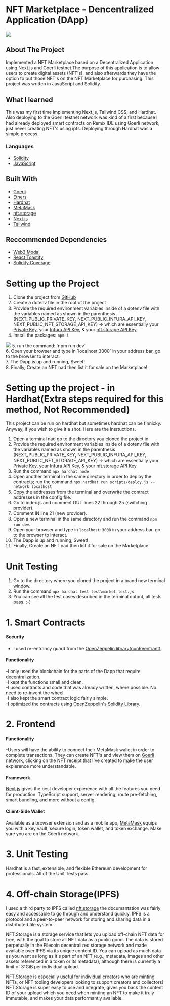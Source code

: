 # NFT Marketplace - Dencentralized Application (DApp)

<img src="./public/nftMarket1.jpg">

<!-- ABOUT THE PROJECT -->

## About The Project

Implemented a NFT Marketplace based on a Decentralized Application using Next.js and Goerli testnet.The purpose of this application is to allow users to create digital assets (NFT's), and also afterwards they have the option to put those NFT's on the NFT Marketplace for purchasing. This project was written in JavaScript and Solidity.

## What I learned

This was my first time implementing Next.js, Tailwind CSS, and Hardhat. Also deploying to the Goerli testnet network was kind of a first because I had already deployed smart contracts on Remix IDE using Goerli network, just never creating NFT's using ipfs. Deploying through Hardhat was a simple process.

### Languages

- [Solidity](https://docs.soliditylang.org/en/v0.8.9/)
- [JavaScript](https://www.javascript.com/)

## Built With

- [Goerli](https://goerli.net/)
- [Ethers](https://docs.ethers.io/v5/)
- [Hardhat](https://hardhat.org/)
- [MetaMask](https://metamask.io/)
- [nft.storage](https://nft.storage//)
- [Next.js](https://nextjs.org/)
- [Tailwind](https://tailwindcss.com/)

## Reccommended Dependencies

- [Web3 Modal](https://www.npmjs.com/package/web3modal)
- [React Toastify](https://github.com/fkhadra/react-toastify#readme)
- [Solidity Coverage](https://www.npmjs.com/package/solidity-coverage)

# Setting up the Project
1. Clone the project from [GitHub](github.com)
2. Create a dotenv file in the root of the project
3. Provide the required environment variables inside of a dotenv file with the variables named as shown in the parenthesis (NEXT_PUBLIC_PRIVATE_KEY, NEXT_PUBLIC_INFURA_API_KEY, NEXT_PUBLIC_NFT_STORAGE_API_KEY) -> which are essentially your [Private Key](https://metamask.zendesk.com/hc/en-us/articles/360015289632-How-to-export-an-account-s-private-key), your [Infura API Key](infura.io), & your [nft.storage API Key](https://nft.storage/)
4. Install the packages: `npm i`                                                                                                                   
<img src="./public/npmList.jpg"> 
5. run the command: `npm run dev` <br>
6. Open your browser and type in `localhost:3000` in your address bar, go to the browser to interact. <br>
7. The Dapp is up and running, Sweet! <br>
8. Finally, Create an NFT nad then list it for sale on the Marketplace! 

# Setting up the project - in Hardhat(Extra steps required for this method, Not Recommended)
This project can be run on hardhat but sometimes hardhat can be finnicky. Anyway, if you wish to give it a shot. Here are the insrtuctions.
1. Open a terminal nad go to the directory you cloned the project in.
2. Provide the required environment variables inside of a dotenv file with the variables named as shown in the parenthesis (NEXT_PUBLIC_PRIVATE_KEY, NEXT_PUBLIC_INFURA_API_KEY, NEXT_PUBLIC_NFT_STORAGE_API_KEY) -> which are essentially your [Private Key](https://metamask.zendesk.com/hc/en-us/articles/360015289632-How-to-export-an-account-s-private-key), your [Infura API Key](infura.io), & your [nft.storage API Key](https://nft.storage/)
3. Run the command `npx hardhat node`
4. Open another terminal in the same directory in order to deploy the contracts; run the command `npx hardhat run scripts/deploy.js --network localhost`
5. Copy the addresses from the terminal and overwrite the contract addresses in the config file.
6. Go to index.js and comment OUT lines 22 through 25 (switching provider).
7. Comment IN line 21 (new provider).
8. Open a new terminal in the same directory and run the command `npm run dev`.
9. Open your browser and type in `localhost:3000` in your address bar, go to the browser to interact.
10. The Dapp is up and running, Sweet!
11. Finally, Create an NFT nad then list it for sale on the Marketplace!

# Unit Testing
1. Go to the directory where you cloned the project in a brand new terminal window.
2. Run the command `npx hardhat test test\market.test.js`
3. You can see all the test cases described in the terminal output, all tests pass. ;-)

# 1. Smart Contracts
#### Security

- I used re-entrancy guard from the [OpenZeppelin library(nonReentrant)](https://github.com/OpenZeppelin/openzeppelin-contracts/blob/master/contracts/security/ReentrancyGuard.sol).

#### Functionality

-I only used the blockchain for the parts of the Dapp that require decentralization.<br>
-I kept the functions small and clean.<br>
-I used contracts and code that was already written, where possible. No need to re-invent the wheel.<br>
-I also kept the smart contract logic fairly simple.<br>
-I optimized the contracts using [OpenZeppelin's Solidity Library](https://github.com/OpenZeppelin/openzeppelin-contracts).<br>

# 2. Frontend
#### Functionality

-Users will have the ability to connect their MetaMask wallet in order to complete transactions. They can create NFT's and view them on [Goerli network](https://goerli.etherscan.io/), clicking on the NFT receipt that I've created to make the user expierence more understandable.

#### Framework

[Next.js](https://nextjs.org/) gives the best developer expierence with all the features you need for production. TypeScript support, server rendering, route pre-fetching, smart bundling, and more without a config.

#### Client-Side Wallet

Available as a browser extension and as a mobile app, [MetaMask](https://metamask.io/) equips you with a key vault, secure login, token wallet, and token exchange. Make sure you are on the Goerli network.

# 3. Unit Testing

Hardhat is a fast, extensible, and flexible Ethereum development for professionals. All of the Unit Tests pass.

# 4. Off-chain Storage(IPFS)

I used a third party to IPFS called [nft.storage](https://nft.storage/) the documantation was fairly easy and accessable to go through and understand quickly. IPFS is a protocol and a peer-to-peer network for storing and sharing data in a distributed file system. <br>

NFT.Storage is a storage service that lets you upload off-chain NFT data for free, with the goal to store all NFT data as a public good. The data is stored perpetually in the Filecoin decentralized storage network and made available over IPFS via its unique content ID. You can upload as much data as you want as long as it's part of an NFT (e.g., metadata, images and other assets referenced in a token or its metadata), although there is currently a limit of 31GiB per individual upload.<br>

NFT.Storage is especially useful for individual creators who are minting NFTs, or NFT tooling developers looking to support creators and collectors! NFT.Storage is super easy to use and integrate, gives you back the content ID of your upload which you need when minting an NFT to make it truly immutable, and makes your data performantly available.<br>
